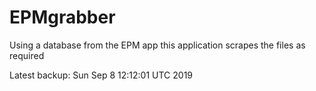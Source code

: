 # EPMgrabber
Using a database from the EPM app this application scrapes the files as required


Latest backup: Sun Sep 8 12:12:01 UTC 2019
